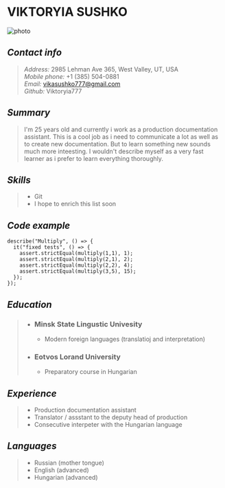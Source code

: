 # VIKTORYIA SUSHKO    
![photo](https://github.com/Viktoryia777/rsschool-cv/assets/132026546/64c2aa12-695f-4add-a133-f611466881ab)
## ***Contact info*** 

> _Address:_ 2985 Lehman Ave 365, West Valley, UT, USA  
> _Mobile phone:_ +1 (385) 504-0881  
> _Email:_ vikasushko777@gmail.com   
> _Github:_ Viktoryia777

## ***Summary***
> I'm 25  years old and currently i work as a production documentation assistant. This is a cool job as i need to communicate a lot as well as to create new documentation. But to learn something new sounds much more inteesting. I wouldn't describe myself as a very fast learner as i prefer to learn everything thoroughly.

##  ***Skills***
> + Git
> + I hope to enrich this list soon

## ***Code example***   
```
describe("Multiply", () => {
  it("fixed tests", () => {
    assert.strictEqual(multiply(1,1), 1);
    assert.strictEqual(multiply(2,1), 2);
    assert.strictEqual(multiply(2,2), 4);
    assert.strictEqual(multiply(3,5), 15);   
  });
});
```
## ***Education***
>  + ### Minsk State Lingustic Univesity
>    + Modern foreign languages (translatioj and interpretation)
>   
>  + ### Eotvos Lorand University
>    + Preparatory course in Hungarian

## ***Experience***
> + Production documentation assistant
> + Translator / assstant to the deputy head of production
> + Consecutive interpeter with the Hungarian language

## ***Languages***
> + Russian (mother tongue)
> + English (advanced)
> + Hungarian (advanced)



